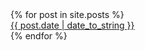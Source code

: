 <div class="contents">
{% for post in site.posts %}
  <div class="postlink-link">
    <a href="{{ post.url | prepend:site.baseurl }}" class="post-title-link">{{ post.date | date_to_string }}</a>
  </div>
{% endfor %}
</div>